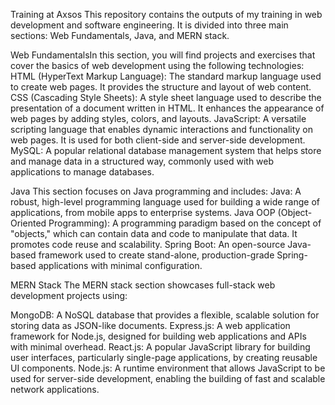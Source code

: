 Training at Axsos
This repository contains the outputs of my training in web development and software engineering. It is divided into three main sections: Web Fundamentals, Java, and MERN stack.

Web FundamentalsIn 
this section, you will find projects and exercises that cover the basics of web development using the following technologies:
HTML (HyperText Markup Language): The standard markup language used to create web pages. It provides the structure and layout of web content.
CSS (Cascading Style Sheets): A style sheet language used to describe the presentation of a document written in HTML. It enhances the appearance of web pages by adding styles, colors, and layouts.
JavaScript: A versatile scripting language that enables dynamic interactions and functionality on web pages. It is used for both client-side and server-side development.
MySQL: A popular relational database management system that helps store and manage data in a structured way, commonly used with web applications to manage databases.

Java
This section focuses on Java programming and includes:
Java: A robust, high-level programming language used for building a wide range of applications, from mobile apps to enterprise systems.
Java OOP (Object-Oriented Programming): A programming paradigm based on the concept of "objects," which can contain data and code to manipulate that data. It promotes code reuse and scalability.
Spring Boot: An open-source Java-based framework used to create stand-alone, production-grade Spring-based applications with minimal configuration.

MERN Stack
The MERN stack section showcases full-stack web development projects using:

MongoDB: A NoSQL database that provides a flexible, scalable solution for storing data as JSON-like documents.
Express.js: A web application framework for Node.js, designed for building web applications and APIs with minimal overhead.
React.js: A popular JavaScript library for building user interfaces, particularly single-page applications, by creating reusable UI components.
Node.js: A runtime environment that allows JavaScript to be used for server-side development, enabling the building of fast and scalable network applications.
